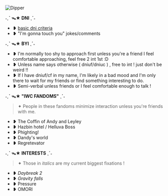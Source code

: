 ![Dipper](https://i.pinimg.com/originals/7d/d0/18/7dd0181644a0bffb46d8eab5229ce978.gif)

**˗ˏˋ ᯓ★ DNI ˎˊ˗**
- ❥ [basic dni criteria](https://basic-dni.crd.co/) 
- ❥ "I'm gonna touch you" jokes/comments 

**˗ˏˋ ᯓ★ BYI ˎˊ˗**

- ❥ I'm normally too shy to approach first unless you're a friend I feel comfortable approaching, feel free 2 int 1st :D
- ❥ Unless name says otherwise ( dniuf/dniuc ) , free to int ! just don't be weird !!
- ❥ If I have dniuf/cf in my name, I'm likely in a bad mood and I'm only there to wait for my friends or find something interesting to do.
- ❥ Semi-verbal unless friends or I feel comfortable enough to talk !

**˗ˏˋ ᯓ★ "IWC FANDOMS" ˎˊ˗**
> ✦ People in these fandoms minimize interaction unless you're friends with me.
- ❥ The Coffin of Andy and Leyley
- ❥ Hazbin hotel / Helluva Boss
- ❥ Phighting!
- ❥ Dandy's world
- ❥ Regretevator

**˗ˏˋ ᯓ★ INTERESTS ˎˊ˗**
> ✦ Those in *italics* are my current biggest fixations !
- ❥ *Daybreak 2*
- ❥ *Gravity falls*
- ❥ Pressure
- ❥ OMORI
<!---
sealiiee/sealiiee is a ✨ special ✨ repository because its `README.md` (this file) appears on your GitHub profile.
You can click the Preview link to take a look at your changes.
--->
